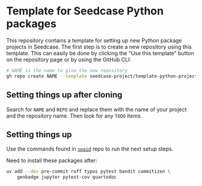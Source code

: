 # Template for Seedcase Python packages

This repository contains a template for setting up new Python package projects in Seedcase. The first step is to create a new repository using this template. This can easily be done by clicking the "Use this template" button on the repository page or by using the GitHub CLI:

``` bash
# NAME is the name to give the new repository
gh repo create NAME --template seedcase-project/template-python-project
```

## Setting things up after cloning

Search for `NAME` and `REPO` and replace them with the name of your project and the repository name. Then look for any `TODO` items.

## Setting things up

Use the commands found in [`spaid`](https://github.com/seedcase-project/spaid) repo to run the next setup steps.

Need to install these packages after:

``` bash
uv add --dev pre-commit ruff typos pytest bandit commitizen \
    genbadge jupyter pytest-cov quartodoc
```
